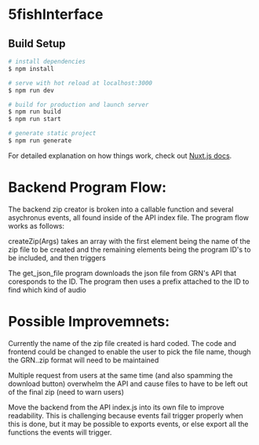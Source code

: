 # 5fishInterface

## Build Setup

```bash
# install dependencies
$ npm install

# serve with hot reload at localhost:3000
$ npm run dev

# build for production and launch server
$ npm run build
$ npm run start

# generate static project
$ npm run generate
```

For detailed explanation on how things work, check out [Nuxt.js docs](https://nuxtjs.org).

# Backend Program Flow:

The backend zip creator is broken into a callable function and several asychronus events, all found inside of the API index file. The program flow works as follows:

createZip(Args) takes an array with the first element being the name of the zip file to be created and the remaining elements being the program ID's to be included, and then triggers 

The get_json_file program downloads the json file from GRN's API that coresponds to the ID. The program then uses a prefix attached to the ID to find which kind of audio 


# Possible Improvemnets:

Currently the name of the zip file created is hard coded. The code and frontend could be changed to enable the user to pick the file name, though the GRN.<name>.zip format will need to be maintained 

Multiple request from users at the same time (and also spamming the download button) overwhelm the API and cause files to have to be left out of the final zip (need to warn users)

Move the backend from the  API index.js into its own file to improve readability. This is challenging because events fail trigger properly when this is done, but it may be possible to exports events, or else export all the functions the events will trigger. 